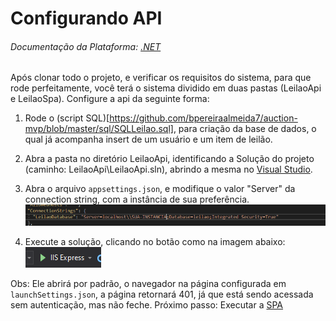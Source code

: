 # Configurando API

###### Documentação da Plataforma: [.NET](https://docs.microsoft.com/pt-br/dotnet/core/)

Após clonar todo o projeto, e verificar os requisitos do sistema, para que rode perfeitamente, você terá o sistema dividido em duas pastas (LeilaoApi e LeilaoSpa). Configure a api da seguinte forma:

1. Rode o (script SQL)[https://github.com/bpereiraalmeida7/auction-mvp/blob/master/sql/SQLLeilao.sql], para criação da base de dados, o qual já acompanha insert de um usuário e um item de leilão.

2. Abra a pasta no diretório LeilaoApi, identificando a Solução do projeto (caminho: LeilaoApi\LeilaoApi.sln), abrindo a mesma no [Visual Studio](https://visualstudio.microsoft.com/pt-br/vs/).

3. Abra o arquivo `appsettings.json`, e modifique o valor "Server" da connection string, com a instância de sua preferência.
    ![run solution](https://github.com/bpereiraalmeida7/auction-mvp/blob/master/screenshots/connection.png)
    
4. Execute a solução, clicando no botão como na imagem abaixo:
    ![run solution](https://github.com/bpereiraalmeida7/auction-mvp/blob/master/screenshots/runApi.png)

    
Obs: Ele abrirá por padrão, o navegador na página configurada em `launchSettings.json`, a página retornará 401, já que está sendo acessada sem autenticação, mas não feche. Próximo passo: Executar a [SPA](https://github.com/bpereiraalmeida7/auction-mvp/blob/master/LeilaoSpa/README.md)